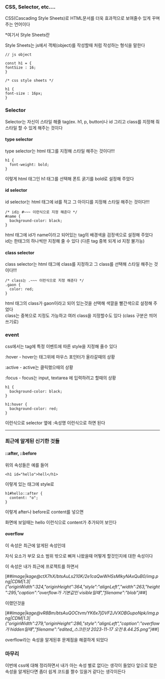### CSS, Selector, etc....

CSS(Cascading Style Sheets)로 HTML문서를 더욱 효과적으로 보여줄수 있게 꾸며주는 언어이다

\*여기서 Style Sheets란

Style Sheets는 js에서 객체(object)를 작성할때 처럼 작성하는 형식을 말한다

```
// js object

const h1 = {
fontSize : 16;
}
```

```
/* css style sheets */

h1 {
font-size : 16px;
}
```

### Selector

Selector는 자신이 스타일 해줄 tag(ex. h1, p, button)나 id 그리고 class를 지정해 줘 스타일 할 수 있게 해주는 것이다

#### type selector

type selector는 html 태그를 지정해 스타일 해주는 것이다!!!

```
h1 {
  font-weight: bold;
}
```

이렇게 html 태그인 h1 태그를 선택해 폰트 굵기를 bold로 설정해 주었다

#### id selector

id selector는 html 태그에 id를 적고 그 아이디를 지정해 스타일 해주는 것이다!!!

```
/* id는 #~~~ 이런식으로 지정 해준다 */
#name {
  background-color: black;
}
```

html 태그에 id가 name이라고 되어있는 tag의 배경색을 검정색으로 설정해 주었다  
id는 한태그의 하나씩만 지정해 줄 수 있다 (다른 tag 중복 되게 id 지정 불가능)

#### class selector

class selector는 html 태그에 class를 지정하고 그 class를 선택해 스타일 해주는 것이다!!!

```
/* class는 .~~~ 이런식으로 지정 해준다 */
.gaon {
  color: red;
}
```

html 태그의 class가 gaon이라고 되어 있는것을 선택해 색깔을 빨간색으로 설정해 주었다  
class는 중복으로 지정도 가능하고 여러 class을 지정할수도 있다 (class 구분은 띄어쓰기로)

### event

css에서는 tag에 특정 이벤트에 따른 style을 지정해 줄수 있다

:hover - hover는 태그위에 마우스 포인터가 올라갈때의 상황

:active - active는 클릭했으때의 상황

:focus - focus는 input, textarea 에 입력하려고 할때의 상황

```
h1 {
  background-color: black;
}

h1:hover {
  background-color: red;
}
```

이런식으로 selector 옆에 :속성명 이런식으로 하면 된다

---

### 최근에 알게된 신기한 것들

#### ::after, ::before

위의 속성들은 예를 들어

```
<h1 id="hello">hell</h1>
```

이렇게 있는 태그에 style로

```
h1#hello::after {
  content: "o";
}
```

이렇게 after나 before로 content를 넣으면

화면에 보일때는 hello 이런식으로 content가 추가되어 보인다

#### overflow

이 속성은 최근에 알게된 속성인데

자식 요소가 부모 요소 범위 밖으로 삐져 나왔을때 어떻게 할것인지에 대한 속성이다

이 속성은 내가 최근에 프로젝트를 하면서

[##_Image|kage@ctX7hX/btsAuLs210K/2e1caQwWHSsMIkyNAxQuB0/img.png|CDM|1.3|{"originWidth":324,"originHeight":364,"style":"alignLeft","width":263,"height":295,"caption":"overflow가 기본값인 visible일때","filename":"blob"}_##]

이랬던것을

[##_Image|kage@vR8Bm/btsAuQOCtvm/YK6x7jDVF2JVXOBGupoNpk/img.png|CDM|1.3|{"originWidth":279,"originHeight":286,"style":"alignLeft","caption":"overflow가 hidden일때","filename":"edited_스크린샷 2023-11-17 오전 8.44.25.png"}_##]

overflow라는 속성을 알게된후 문제점을 해결하게 되었다

### 마무리

이번에 css에 대해 정리하면서 내가 아는 속성 별로 없다는 생각이 들었다 앞으로 많은 속성을 알게된다면 좀더 쉽게 코드를 짤수 있을거 같다는 생각이든다
